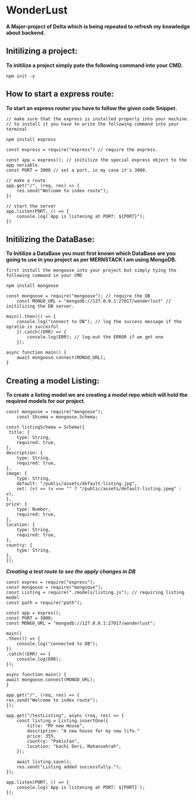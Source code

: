 # WonderLust

**A Major-project of Delta which is being repeated to refresh my knowledge about backend.**

## Initilizing a project:

**To initilize a project simply pate the following command into your CMD.**

`npm init -y`

## How to start a express route:

**To start an express router you have to follow the given code Snippet.**

    // make sure that the express is installed properly into your machine.
    // to install it you have to write the following command into your terminal

`npm install express`

    const express = require("express") // require the express.

    const app = express(); // initilize the special express object to the app veriable.
    const PORT = 3000 // set a port, in my case it's 3000.

    // make a route
    app.get("/", (req, res) => {
        res.send("Welcome to index route");
    })

    // start the server
    app.listen(PORT, () => {
        console.log(`App is listening at PORT: ${PORT}");
    })

## Initilizing the DataBase:

**To Initilize a DataBase you must first known which DataBase are you going to use in you project as per MERNSTACK I am using MongoDB.**

    first install the mongoose into your project but simply tying the following command in your CMD

`npm install mongoose`

    const mongoose = require("mongoose"); // require the DB
        const MONGO_URL = "mongodb://127.0.0.1:27017/wonderlust" // initilizing the DB server.

    main().then(() => {
        console.log("connect to DB"); // log the success message if the opratio is succesful
        }).catch((ERR) => {
            console.log(ERR); // log-out the ERROR if we get one
        });

    async function main() {
        await mongoose.connect(MONGO_URL);
    }

## Creating a model Listing:

**To create a listing model we are creating a model repo which will hold the required models for our project.**

    const mongoose = require("mongoose");
        const Shcema = mongoose.Schema;

    const listingSchema = Schema({
     title: {
        type: String,
        required: true,
    },
    description: {
        type: String,
        required: true,
    },
    image: {
        type: String,
        default: "/public/assets/default-listing.jpg",
        set: (v) => (v === "" ? "/public/assets/default-listing.jpeg" : v),
    },
    price: {
        type: Number,
        required: true,
    },
    location: {
        type: String,
        required: true,
    },
    country: {
        type: String,
    },
    });

**_Creating a test route to see the apply changes in DB_**

    const expres = require("express");
    const mongoose = require("mongoose");
    const Listing = require("./models/listing.js"); // requiring listing model
    const path = require("path");

    const app = expres();
    const PORT = 3000;
    const MONGO_URL = "mongodb://127.0.0.1:27017/wonderlust";

    main()
    .then(() => {
        console.log("connected to DB");
    })
    .catch((ERR) => {
        console.log(ERR);
    });

    async function main() {
    await mongoose.connect(MONGO_URL);
    }

    app.get("/", (req, res) => {
    res.send("Welcome to index route");
    });

    app.get("/testListing", async (req, res) => {
        const listing = Listing.insertOne({
            title: "MY new House",
            description: "A new house for my new life."
            price: 355,
            country: "Pakistan",
            location: "kachi Deri, Mahansehrah",
        });

        await listing.save();
        res.send("Listing added successfully.");
    });

    app.listen(PORT, () => {
        console.log(`App is listening at PORT: ${PORT}`);
    });
